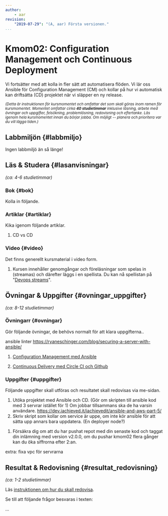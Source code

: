 ```yaml
---
author:
    - aar
revision:
    "2019-07-29": "(A, aar) Första versionen."
...
```

Kmom02: Configuration Management och Continuous Deployment
==================================

Vi fortsätter med att kolla in fler sätt att automatisera flöden. Vi lär oss Ansible för Configuration Management (CM) och kollar på hur vi automatisk kan driftsätta (CD) projektet när vi släpper en ny release. 



<!-- more -->

<small><i>(Detta är instruktionen för kursmomentet och omfattar det som skall göras inom ramen för kursmomentet. Momentet omfattar cirka **40 studietimmar** inklusive läsning, arbete med övningar och uppgifter, felsökning, problemlösning, redovisning och eftertanke. Läs igenom hela kursmomentet innan du börjar jobba. Om möjligt -- planera och prioritera var du vill lägga tiden.)</i></small>



Labbmiljön  {#labbmiljo}
---------------------------------

Ingen labbmiljö än så länge!



Läs & Studera  {#lasanvisningar}
---------------------------------

*(ca: 4-6 studietimmar)*



### Bok {#bok}

Kolla in följande.



### Artiklar {#artiklar}

Kika igenom följande artiklar.

1. CD vs CD


### Video {#video}

Det finns generellt kursmaterial i video form.


1. Kursen innehåller genomgångar och föreläsningar som spelas in (streamas) och därefter läggs i en spellista. Du kan nå spellistan på "[Devops streams]()".



Övningar & Uppgifter  {#ovningar_uppgifter}
-------------------------------------------

*(ca: 8-12 studietimmar)*


### Övningarr {#ovningar}

Gör följande övningar, de behövs normalt för att klara uppgifterna..

ansible linter
https://ryaneschinger.com/blog/securing-a-server-with-ansible/
1. [Configuration Management med Ansible]()

1. [Continuous Delivery med Circle CI och Github]()



### Uppgifter {#uppgifter}

Följande uppgifter skall utföras och resultatet skall redovisas via me-sidan.

1. Utöka projektet med Ansible och CD. (Gör om skripten till ansible kod med 3 servrar istället för 1)
Om jobbar tillsammans ska de ha varsin användare. https://dev.iachieved.it/iachievedit/ansible-and-aws-part-5/
1. Skriv skript som kollar om service är uppe, om inte kör ansible för att sätta upp annars bara uppdatera. (En deployer node?)

<!-- 1. Lägg till något i koden. -->

1. Försäkra dig om att du har pushat repot med din senaste kod och taggat din inlämning med version v2.0.0, om du pushar kmom02 flera gånger kan du öka siffrorna efter 2:an.


extra: fixa vpc för servrarna


Resultat & Redovisning  {#resultat_redovisning}
-----------------------------------------------

*(ca: 1-2 studietimmar)*

Läs [instruktionen om hur du skall redovisa](./../redovisa).

Se till att följande frågor besvaras i texten:

...